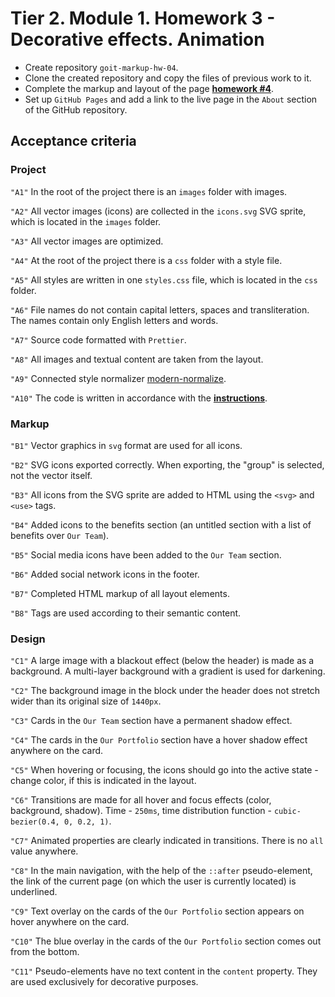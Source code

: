 # Tier 2. Module 1. Homework 3 - Decorative effects. Animation

* Create repository `goit-markup-hw-04`.
* Clone the created repository and copy the files of previous work to it.
* Complete the markup and layout of the page [**homework #4**](https://www.figma.com/file/wuEpGhwCepGCOUw7mZFRac/Web-Studio-(Version-5.0)?type=design&node-id=297016-823&mode=design&t=HqslgV0OjDOknzIj-0).
* Set up `GitHub Pages` and add a link to the live page in the `About` section of the GitHub repository.

## Acceptance criteria

### Project

`"A1"` In the root of the project there is an `images` folder with images.

`"A2"` All vector images (icons) are collected in the `icons.svg` SVG sprite, which is located in the `images` folder.

`"A3"` All vector images are optimized.

`"A4"` At the root of the project there is a `css` folder with a style file.

`"A5"` All styles are written in one `styles.css` file, which is located in the `css` folder.

`"A6"` File names do not contain capital letters, spaces and transliteration. The names contain only English letters and words.

`"A7"` Source code formatted with `Prettier`.

`"A8"` All images and textual content are taken from the layout.

`"A9"` Connected style normalizer [modern-normalize](<https://cdnjs.com/libraries/modern-normalize>).

`"A10"` The code is written in accordance with the [**instructions**](https://codeguide.co/).

### Markup

`"B1"` Vector graphics in `svg` format are used for all icons.

`"B2"` SVG icons exported correctly. When exporting, the "group" is selected, not the vector itself.

`"B3"` All icons from the SVG sprite are added to HTML using the `<svg>` and `<use>` tags.

`"B4"` Added icons to the benefits section (an untitled section with a list of benefits over `Our Team`).

`"B5"` Social media icons have been added to the `Our Team` section.

`"B6"` Added social network icons in the footer.

`"B7"` Completed HTML markup of all layout elements.

`"B8"` Tags are used according to their semantic content.

### Design

`"C1"` A large image with a blackout effect (below the header) is made as a background. A multi-layer background with a gradient is used for darkening.

`"C2"` The background image in the block under the header does not stretch wider than its original size of `1440px`.

`"C3"` Cards in the `Our Team` section have a permanent shadow effect.

`"C4"` The cards in the `Our Portfolio` section have a hover shadow effect anywhere on the card.

`"C5"` When hovering or focusing, the icons should go into the active state - change color, if this is indicated in the layout.

`"C6"` Transitions are made for all hover and focus effects (color, background, shadow). Time - `250ms`, time distribution function - `cubic-bezier(0.4, 0, 0.2, 1)`.

`"C7"` Animated properties are clearly indicated in transitions. There is no `all` value anywhere.

`"C8"` In the main navigation, with the help of the `::after` pseudo-element, the link of the current page (on which the user is currently located) is underlined.

`"C9"` Text overlay on the cards of the `Our Portfolio` section appears on hover anywhere on the card.

`"C10"` The blue overlay in the cards of the `Our Portfolio` section comes out from the bottom.

`"C11"` Pseudo-elements have no text content in the `content` property. They are used exclusively for decorative purposes.
